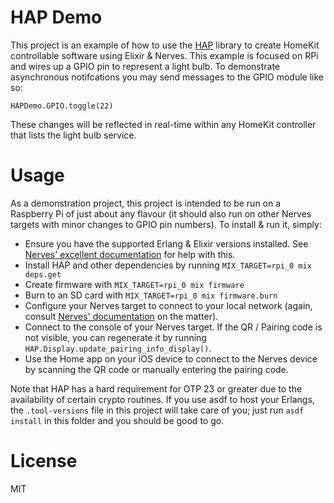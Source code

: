 # HAP Demo

This project is an example of how to use the [HAP](https://github.com/mtrudel/hap) library
to create HomeKit controllable software using Elixir & Nerves. This example is focused on RPi
and wires up a GPIO pin to represent a light bulb. To demonstrate asynchronous notifcations you
may send messages to the GPIO module like so:

```
HAPDemo.GPIO.toggle(22)
```

These changes will be reflected in real-time within any HomeKit controller that lists the light
bulb service.

# Usage

As a demonstration project, this project is intended to be run on a Raspberry Pi of
just about any flavour (it should also run on other Nerves targets with minor changes to
GPIO pin numbers). To install & run it, simply:

  * Ensure you have the supported Erlang & Elixir versions installed. See [Nerves' excellent
    documentation](https://hexdocs.pm/nerves/installation.html) for help with this.
  * Install HAP and other dependencies by running `MIX_TARGET=rpi_0 mix deps.get`
  * Create firmware with `MIX_TARGET=rpi_0 mix firmware`
  * Burn to an SD card with `MIX_TARGET=rpi_0 mix firmware.burn`
  * Configure your Nerves target to connect to your local network (again, consult [Nerves'
    documentation](https://hexdocs.pm/vintage_net/readme.html) on the matter).
  * Connect to the console of your Nerves target. If the QR / Pairing code is not visible, 
    you can regenerate it by running `HAP.Display.update_pairing_info_display()`.
  * Use the Home app on your iOS device to connect to the Nerves device by scanning 
    the QR code or manually entering the pairing code.

Note that HAP has a hard requirement for OTP 23 or greater due to the availability of 
certain crypto routines. If you use asdf to host your Erlangs, the `.tool-versions` file
in this project will take care of you; just run `asdf install` in this folder and you 
should be good to go.

# License

MIT
